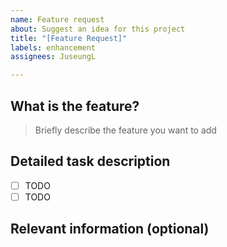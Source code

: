 ```yaml
---
name: Feature request
about: Suggest an idea for this project
title: "[Feature Request]"
labels: enhancement
assignees: JuseungL

---
```


## What is the feature?

> Briefly describe the feature you want to add


## Detailed task description

- [ ] TODO
- [ ] TODO

## Relevant information (optional)
